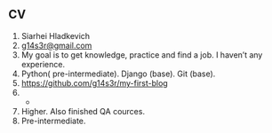  ## CV
1. Siarhei Hladkevich 
1. g14s3r@gmail.com 
1. My goal is to get knowledge, practice and find a job. I haven’t any experience. 
1. Python( pre-intermediate). Django (base). Git (base). 
1. https://github.com/g14s3r/my-first-blog 
1. - 
1. Higher. Also finished QA cources. 
1. Pre-intermediate.